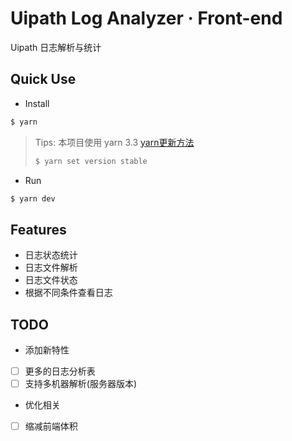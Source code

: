 # Uipath Log Analyzer · Front-end
Uipath 日志解析与统计

## Quick Use
- Install
```bash
$ yarn
```
> Tips: 本项目使用 yarn 3.3
>  [yarn更新方法](https://yarnpkg.com/getting-started/install#updating-to-the-latest-versions)
> ``` bash
> $ yarn set version stable
> ````

- Run
```bash
$ yarn dev
```


 ## Features
- 日志状态统计
- 日志文件解析
- 日志文件状态
- 根据不同条件查看日志

## TODO
- 添加新特性
- [ ] 更多的日志分析表
- [ ] 支持多机器解析(服务器版本)

- 优化相关
- [ ] 缩减前端体积